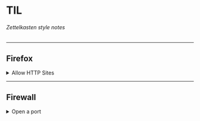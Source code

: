 # TIL
###### Zettelkasten style notes

*****
## Firefox
<details><summary>Allow HTTP Sites</summary>

1. Open [`about:config`](images\Firefox;about-config.png) in Firefox. 
    - ##### *You may be prompted to accept the risk of changing firefox configration.* 
2. [Search for and change](images\Firefox;about-config;changing_properties.gif) the following properties `false` 
```
network.cookie.sameSite.laxByDefault:  false
network.cookie.sameSite.noneRequiresSecure:  false
network.cookie.sameSite.schemeful:  false
```
> **_TIP_** <br />Properties like `netw...noneRequiresSecure` may not have an assignment when you go to make your edits. In this case add the property to Firefox's configuration by selecting `boolean` as the property type and selecting the **_+_** button before setting this property to false
3. Restart Firefox
    - ##### *You can restart firefox by hitting `ctrl + F5`*

</details>


<a name="Firewall"></a>
*****
## Firewall
<details><summary>Open a port</summary>
To make changes to the firewall daemon via the cli, `firewall-cmd` is to be used. The following code block will allow tomcat webapps 

```bash
# Open port 8080
firewall-cmd --zone=public --permanent --add-port=8080/udp
# Firewall daemon needs to restart in order to put changes into effect.
firewall-cmd --reload
```
</details>


